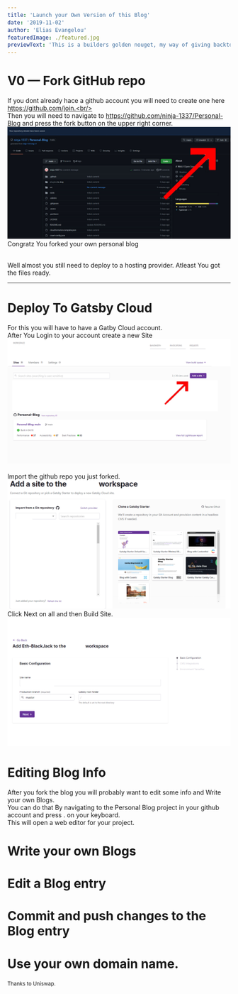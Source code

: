 ```yaml
---
title: 'Launch your Own Version of this Blog'
date: '2019-11-02'
author: 'Elias Evangelou'
featuredImage: ./featured.jpg
previewText: 'This is a builders golden nouget, my way of giving backto the community'
---
```


# V0 — Fork GitHub repo

If you dont already hace a github account you will need to create one here https://github.com/join.<br/><br/>
Then you will need to navigate to https://github.com/ninja-1337/Personal-Blog and press the fork button on the upper right corner.<br/>
![](open.jpg)
<br/>
Congratz You forked your own personal blog

<br/>
Well almost you still need to deploy to a hosting provider.
Atleast You got the files ready.
<br/>

---
# Deploy To Gatsby Cloud
For this you will have to have a Gatby Cloud account.<br/>
After You Login to your account create a new Site<br/>
![](Gatsbynewsite.jpg)
<br/>
<br/>
Import the github repo you just forked.<br/>
![](import.jpg)
Click Next on all and then Build Site.<br/>
![](Config.jpg)
<br/>

# Editing Blog Info 

After you fork the blog you will probably want to edit some info and Write your own Blogs.<br/>
You can do that By navigating to the Personal Blog project in your github account and press . on your keyboard.<br/>
This will open a web editor for your project.

# Write your own Blogs

# Edit a Blog entry

# Commit and push changes to the Blog entry


# Use your own domain name.




<small>Thanks to Uniswap.</small>
